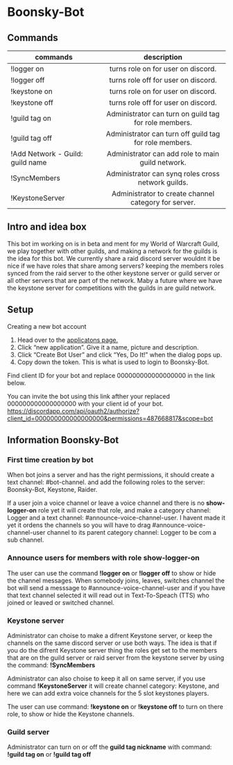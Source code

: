 # Boonsky-Bot

## Commands
| commands                                  | description                                           |
| ----------------------------------------- |:-----------------------------------------------------:|
| !logger on                                | turns role on for user on discord.                    |
| !logger off                               | turns role off for user on discord.                   |
| !keystone on                              | turns role on for user on discord.                    |
| !keystone off                             | turns role off for user on discord.                   |
| !guild tag on                             | Administrator can turn on guild tag for role members. |
| !guild tag off                            | Administrator can turn off guild tag for role members.|
| !Add Network - Guild:  guild name         | Administrator can add role to main guild network.     |
| !SyncMembers                              | Administrator can synq roles cross network guilds.    |
| !KeystoneServer                           | Administrator to create channel category for server.  |

## Intro and idea box
This bot im working on is in beta and ment for my World of Warcraft Guild, we play together with other guilds, and making a network for the guilds is the idea for this bot.
We currently share a raid discord server wouldnt it be nice if we have roles that share among servers? keeping the members roles synced from the raid server to the other keystone server or guild server or all other servers that are part of the network. Maby a future where we have the keystone server for competitions with the guilds in are guild network.

## Setup
Creating a new bot account

1. Head over to the [applicatons page.](https://discordapp.com/developers/applications/me) 
2. Click “new application”. Give it a name, picture and description.
3. Click “Create Bot User” and click “Yes, Do It!” when the dialog pops up.
4. Copy down the token. This is what is used to login to Boonsky-Bot.

Find client ID for your bot and replace 000000000000000000 in the link below.

You can invite the bot using this link afther your replaced 000000000000000000 with your client id of your bot.
https://discordapp.com/api/oauth2/authorize?client_id=000000000000000000&permissions=487668817&scope=bot

## Information Boonsky-Bot

### First time creation by bot
When bot joins a server and has the right permissions, it should create a text channel: #bot-channel. and add the following roles to the server: Boonsky-Bot, Keystone, Raider.

If a user join a voice channel or leave a voice channel and there is no **show-logger-on** role yet it will create that role, and make a category channel: Logger and a text channel: #announce-voice-channel-user.
I havent made it yet it ordens the channels so you will have to drag #announce-voice-channel-user channel to its parent category channel: Logger to be com a sub channel.

### Announce users for members with role show-logger-on
The user can use the command **!logger on** or **!logger off** to show or hide the channel messages.
When somebody joins, leaves, switches channel the bot will send a messsage to #announce-voice-channel-user and if you have that text channel selected it will read out in Text-To-Speach (TTS) who joined or leaved or switched channel.

### Keystone server
Administrator can choise to make a difrent Keystone server, or keep the channels on the same discord server or use both ways.
The idea is that if you do the difrent Keystone server thing the roles get set to the members that are on the guild server or raid server from the keystone server by using the command: **!SyncMembers**

Administrator can also choise to keep it all on same server, if you use command **!KeystoneServer** it will create channel category: Keystone, and here we can add extra voice channels for the 5 slot keystones players.  

The user can use command: **!keystone on** or **!keystone off** to turn on there role, to show or hide the Keystone channels.

### Guild server
Administrator can turn on or off the **guild tag nickname** with command: **!guild tag on** or **!guild tag off**